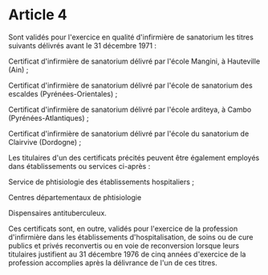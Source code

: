 # Article 4

Sont validés pour l'exercice en qualité d'infirmière de sanatorium les titres suivants délivrés avant le 31 décembre 1971 :

Certificat d'infirmière de sanatorium délivré par l'école Mangini, à Hauteville (Ain) ;

Certificat d'infirmière de sanatorium délivré par l'école de sanatorium des escaldes (Pyrénées-Orientales) ;

Certificat d'infirmière de sanatorium délivré par l'école arditeya, à Cambo (Pyrénées-Atlantiques) ;

Certificat d'infirmière de sanatorium délivré par l'école du sanatorium de Clairvive (Dordogne) ;

Les titulaires d'un des certificats précités peuvent être également employés dans établissements ou services ci-après :

Service de phtisiologie des établissements  hospitaliers ;

Centres départementaux de phtisiologie

Dispensaires antituberculeux.

Ces certificats sont, en outre, validés pour l'exercice de la profession d'infirmière dans les établissements d'hospitalisation, de soins ou de cure publics et privés reconvertis ou en voie de reconversion lorsque leurs titulaires justifient au 31 décembre 1976 de cinq années d'exercice de la profession accomplies après la délivrance de l'un de ces titres.
